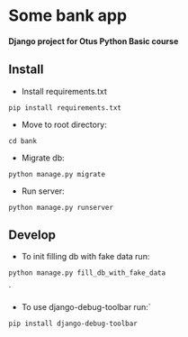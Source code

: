 # Some bank app
#### Django project for Otus Python Basic course

## Install

* Install requirements.txt
```shell
pip install requirements.txt
```

* Move to root directory:
```shell
cd bank
```

* Migrate db:
```shell
python manage.py migrate
```

* Run server:
```shell
python manage.py runserver
```

## Develop

* To init filling db with fake data run:
```shell
python manage.py fill_db_with_fake_data
```
`
* To use django-debug-toolbar run:`
```shell
pip install django-debug-toolbar
```